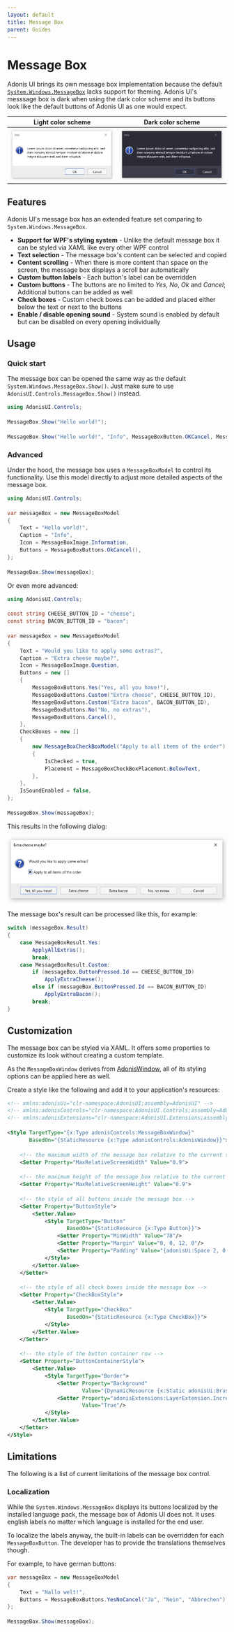 ```yaml
---
layout: default
title: Message Box
parent: Guides
---
```


# Message Box

Adonis UI brings its own message box implementation because the default [`System.Windows.MessageBox`](https://docs.microsoft.com/en-us/dotnet/api/system.windows.messagebox) lacks support for theming. Adonis UI's messsage box is dark when using the dark color scheme and its buttons look like the default buttons of Adonis UI as one would expect.

| Light color scheme                                               | Dark color scheme                                              |
| ---------------------------------------------------------------- | -------------------------------------------------------------- |
| ![Light message box](../../img/adonis-demo-messagebox-light.png) | ![Dark message box](../../img/adonis-demo-messagebox-dark.png) |

## Features

Adonis UI's message box has an extended feature set comparing to `System.Windows.MessageBox`.

- **Support for WPF's styling system** - Unlike the default message box it can be styled via XAML like every other WPF control
- **Text selection** - The message box's content can be selected and copied
- **Content scrolling** - When there is more content than space on the screen, the message box displays a scroll bar automatically
- **Custom button labels** - Each button's label can be overridden
- **Custom buttons** - The buttons are no limited to *Yes*, *No*, *Ok* and *Cancel*; Additional buttons can be added as well
- **Check boxes** - Custom check boxes can be added and placed either below the text or next to the buttons
- **Enable / disable opening sound** - System sound is enabled by default but can be disabled on every opening individually

## Usage

### Quick start

The message box can be opened the same way as the default `System.Windows.MessageBox.Show()`. Just make sure to use `AdonisUI.Controls.MessageBox.Show()` instead.

```csharp
using AdonisUI.Controls;

MessageBox.Show("Hello world!");

MessageBox.Show("Hello world!", "Info", MessageBoxButton.OKCancel, MessageBoxImage.Information);
```

### Advanced

Under the hood, the message box uses a `MessageBoxModel` to control its functionality. Use this model directly to adjust more detailed aspects of the message box.

```csharp
using AdonisUI.Controls;

var messageBox = new MessageBoxModel
{
    Text = "Hello world!",
    Caption = "Info",
    Icon = MessageBoxImage.Information,
    Buttons = MessageBoxButtons.OkCancel(),
};

MessageBox.Show(messageBox);
```

Or even more advanced:

```csharp
using AdonisUI.Controls;

const string CHEESE_BUTTON_ID = "cheese";
const string BACON_BUTTON_ID = "bacon";

var messageBox = new MessageBoxModel
{
    Text = "Would you like to apply some extras?",
    Caption = "Extra cheese maybe?",
    Icon = MessageBoxImage.Question,
    Buttons = new []
    {
        MessageBoxButtons.Yes("Yes, all you have!"),
        MessageBoxButtons.Custom("Extra cheese", CHEESE_BUTTON_ID),
        MessageBoxButtons.Custom("Extra bacon", BACON_BUTTON_ID),
        MessageBoxButtons.No("No, no extras"),
        MessageBoxButtons.Cancel(),
    },
    CheckBoxes = new []
    {
        new MessageBoxCheckBoxModel("Apply to all items of the order")
        {
            IsChecked = true,
            Placement = MessageBoxCheckBoxPlacement.BelowText,
        },
    },
    IsSoundEnabled = false,
};

MessageBox.Show(messageBox);
```

This results in the following dialog:

![Advanced message box](../../img/adonis-demo-messagebox-advanced-light.png)

The message box's result can be processed like this, for example:

```csharp
switch (messageBox.Result)
{
    case MessageBoxResult.Yes:
        ApplyAllExtras();
        break;
    case MessageBoxResult.Custom:
        if (messageBox.ButtonPressed.Id == CHEESE_BUTTON_ID)
            ApplyExtraCheese();
        else if (messageBox.ButtonPressed.Id == BACON_BUTTON_ID)
            ApplyExtraBacon();
        break;
}
```

## Customization

The message box can be styled via XAML. It offers some properties to customize its look without creating a custom template.

As the `MessageBoxWindow` derives from [AdonisWindow](./window.md), all of its styling options can be applied here as well.

Create a style like the following and add it to your application's resources:

```xml
<!-- xmlns:adonisUi="clr-namespace:AdonisUI;assembly=AdonisUI" -->
<!-- xmlns:adonisControls="clr-namespace:AdonisUI.Controls;assembly=AdonisUI" -->
<!-- xmlns:adonisExtensions="clr-namespace:AdonisUI.Extensions;assembly=AdonisUI" -->

<Style TargetType="{x:Type adonisControls:MessageBoxWindow}"
       BasedOn="{StaticResource {x:Type adonisControls:AdonisWindow}}">
    
    <!-- the maximum width of the message box relative to the current screen width -->
    <Setter Property="MaxRelativeScreenWidth" Value="0.9">

    <!-- the maximum height of the message box relative to the current screen height -->
    <Setter Property="MaxRelativeScreenHeight" Value="0.9">

    <!-- the style of all buttons inside the message box -->
    <Setter Property="ButtonStyle">
        <Setter.Value>
            <Style TargetType="Button"
                   BasedOn="{StaticResource {x:Type Button}}">
                <Setter Property="MinWidth" Value="78"/>
                <Setter Property="Margin" Value="0, 0, 12, 0"/>
                <Setter Property="Padding" Value="{adonisUi:Space 2, 0.5}"/>
            </Style>
        </Setter.Value>
    </Setter>

    <!-- the style of all check boxes inside the message box -->
    <Setter Property="CheckBoxStyle">
        <Setter.Value>
            <Style TargetType="CheckBox"
                   BasedOn="{StaticResource {x:Type CheckBox}}">
            </Style>
        </Setter.Value>
    </Setter>

    <!-- the style of the button container row -->
    <Setter Property="ButtonContainerStyle">
        <Setter.Value>
            <Style TargetType="Border">
                <Setter Property="Background"
                        Value="{DynamicResource {x:Static adonisUi:Brushes.Layer1BackgroundBrush}}"/>
                <Setter Property="adonisExtensions:LayerExtension.IncreaseLayer"
                        Value="True"/>
            </Style>
        </Setter.Value>
    </Setter>
</Style>
```

## Limitations

The following is a list of current limitations of the message box control.

### Localization

While the `System.Windows.MessageBox` displays its buttons localized by the installed language pack, the message box of Adonis UI does not. It uses english labels no matter which language is installed for the end user.

To localize the labels anyway, the built-in labels can be overridden for each `MessageBoxButton`. The developer has to provide the translations themselves though.

For example, to have german buttons:

```csharp
var messageBox = new MessageBoxModel
{
    Text = "Hallo welt!",
    Buttons = MessageBoxButtons.YesNoCancel("Ja", "Nein", "Abbrechen"),
};

MessageBox.Show(messageBox);
```

